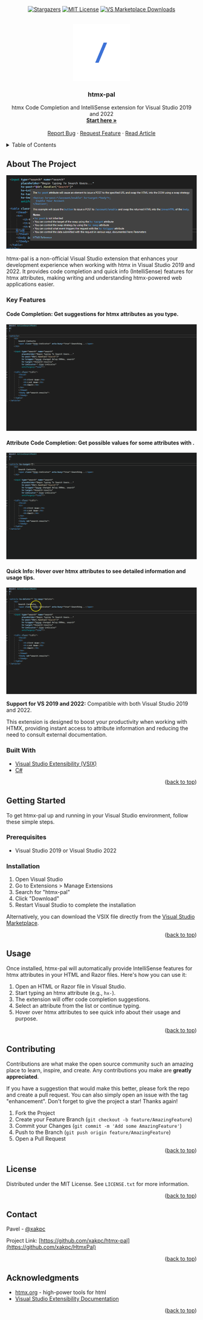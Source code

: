 <!-- Improved compatibility of back to top link: See: https://github.com/othneildrew/Best-README-Template/pull/73 -->
<a name="readme-top"></a>

<div align="center">
  
<!-- [![GitHub Actions Workflow Status][actions-shield]][actions-url]-->
[![Stargazers][stars-shield]][stars-url]
[![MIT License][license-shield]][license-url]
[![VS Marketplace Downloads][vsm-shield]][vsm-url]

</div>

<!-- PROJECT LOGO -->
<br />
<div align="center">
  <a href="https://github.com/xakpc/HtmxPal/">
    <img src="resources/htmx-icon.png" alt="Logo" width="150" height="150">
  </a>

<h3 align="center">htmx-pal</h3>

  <p align="center">
    htmx Code Completion and IntelliSense extension for Visual Studio 2019 and 2022
    <br />
    <a href="#getting-started"><strong>Start here »</strong></a>
    <br />
    <br />
    <a href="https://github.com/xakpc/HtmxPal/issues/new?labels=bug&template=bug-report---.md">Report Bug</a>
    ·
    <a href="https://github.com/xakpc/HtmxPal/issues/new?labels=enhancement&template=feature-request---.md">Request Feature</a>
    ·
    <a href="https://xakpc.info">Read Article</a>
  </p>
</div>

<!-- TABLE OF CONTENTS -->
<details>
  <summary>Table of Contents</summary>
  <ol>
    <li>
      <a href="#about-the-project">About The Project</a>
      <ul>
        <li><a href="#built-with">Built With</a></li>
      </ul>
    </li>
    <li>
      <a href="#getting-started">Getting Started</a>
      <ul>
        <li><a href="#prerequisites">Prerequisites</a></li>
        <li><a href="#installation">Installation</a></li>
      </ul>
    </li>
    <li><a href="#usage">Usage</a></li>
    <li><a href="#contributing">Contributing</a></li>
    <li><a href="#license">License</a></li>
    <li><a href="#contact">Contact</a></li>
    <li><a href="#acknowledgments">Acknowledgments</a></li>
  </ol>
</details>

<!-- ABOUT THE PROJECT -->
## About The Project

![htmx-pal Extension Screenshot](https://github.com/xakpc/HtmxPal/blob/master/resources/screenshot.PNG)

htmx-pal is a non-official Visual Studio extension that enhances your development experience when working with htmx in Visual Studio 2019 and 2022. 
It provides code completion and quick info (IntelliSense) features for htmx attributes, making writing and understanding htmx-powered web applications easier.

### Key Features

#### **Code Completion:** Get suggestions for htmx attributes as you type.

![htmx-pal Extension Screenshot](https://github.com/xakpc/HtmxPal/blob/master/resources/code-completion-2.gif)

#### **Attribute Code Completion:** Get possible values for some attributes with .

![htmx-pal Extension Screenshot](https://github.com/xakpc/HtmxPal/blob/master/resources/code-completion-1.gif)

#### **Quick Info:** Hover over htmx attributes to see detailed information and usage tips.

![htmx-pal Extension Screenshot](https://github.com/xakpc/HtmxPal/blob/master/resources/intelli-sense-1.gif)

**Support for VS 2019 and 2022:** Compatible with both Visual Studio 2019 and 2022.

This extension is designed to boost your productivity when working with HTMX, providing instant access to attribute information and reducing the need to consult external documentation.

### Built With

- [Visual Studio Extensibility (VSIX)](https://docs.microsoft.com/en-us/visualstudio/extensibility/starting-to-develop-visual-studio-extensions?view=vs-2022)
- [C#](https://docs.microsoft.com/en-us/dotnet/csharp/)

<p align="right">(<a href="#readme-top">back to top</a>)</p>

<!-- GETTING STARTED -->
## Getting Started

To get htmx-pal up and running in your Visual Studio environment, follow these simple steps.

### Prerequisites

- Visual Studio 2019 or Visual Studio 2022

### Installation

1. Open Visual Studio
2. Go to Extensions > Manage Extensions
3. Search for "htmx-pal"
4. Click "Download"
5. Restart Visual Studio to complete the installation

Alternatively, you can download the VSIX file directly from the [Visual Studio Marketplace](https://marketplace.visualstudio.com/items?itemName=xakpc.HtmxPal).

<p align="right">(<a href="#readme-top">back to top</a>)</p>

<!-- USAGE EXAMPLES -->
## Usage

Once installed, htmx-pal will automatically provide IntelliSense features for htmx attributes in your HTML and Razor files. 
Here's how you can use it:

1. Open an HTML or Razor file in Visual Studio.
2. Start typing an htmx attribute (e.g., `hx-`).
3. The extension will offer code completion suggestions.
4. Select an attribute from the list or continue typing.
5. Hover over htmx attributes to see quick info about their usage and purpose.

<p align="right">(<a href="#readme-top">back to top</a>)</p>

<!-- CONTRIBUTING -->
## Contributing

Contributions are what make the open source community such an amazing place to learn, inspire, and create. Any contributions you make are **greatly appreciated**.

If you have a suggestion that would make this better, please fork the repo and create a pull request. You can also simply open an issue with the tag "enhancement".
Don't forget to give the project a star! Thanks again!

1. Fork the Project
2. Create your Feature Branch (`git checkout -b feature/AmazingFeature`)
3. Commit your Changes (`git commit -m 'Add some AmazingFeature'`)
4. Push to the Branch (`git push origin feature/AmazingFeature`)
5. Open a Pull Request

<p align="right">(<a href="#readme-top">back to top</a>)</p>

<!-- LICENSE -->
## License

Distributed under the MIT License. See `LICENSE.txt` for more information.

<p align="right">(<a href="#readme-top">back to top</a>)</p>

<!-- CONTACT -->
## Contact

Pavel - [@xakpc](https://twitter.com/xakpc)

Project Link: [https://github.com/xakpc/htmx-pal](https://github.com/xakpc/HtmxPal)

<p align="right">(<a href="#readme-top">back to top</a>)</p>

<!-- ACKNOWLEDGMENTS -->
## Acknowledgments

* [htmx.org](https://htmx.org/) - high-power tools for html
* [Visual Studio Extensibility Documentation](https://docs.microsoft.com/en-us/visualstudio/extensibility)

<p align="right">(<a href="#readme-top">back to top</a>)</p>

<!-- MARKDOWN LINKS & IMAGES -->
[stars-shield]: https://img.shields.io/github/stars/xakpc/HtmxPal.svg?style=for-the-badge
[stars-url]: https://github.com/xakpc/HtmxPal/stargazers
[license-shield]: https://img.shields.io/github/license/xakpc/HtmxPal?style=for-the-badge
[license-url]: https://github.com/xakpc/HtmxPal/blob/master/LICENSE.txt
[vsm-shield]: https://img.shields.io/visual-studio-marketplace/d/xakpc.HtmxPal?style=for-the-badge&logo=visualstudio
[vsm-url]: https://marketplace.visualstudio.com/items?itemName=xakpc.HtmxPal
[actions-shield]: https://img.shields.io/github/actions/workflow/status/xakpc/HtmxPal/build.yml?style=for-the-badge&logo=github
[actions-url]: https://github.com/xakpc/HtmxPal/actions
